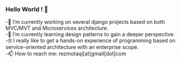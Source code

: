 ### Hello World ! 👋

-🔭 I’m currently working on several django projects based on both MVC/MVT and Microservices architecture.<br />
-🌱 I’m currently learning design patterns to gain a deeper perspective.<br />
-🤓 I really like to get a hands-on experience of programming based on service-oriented architecture with an enterprise scope.<br />
-📫 How to reach me:  rezmotaqi[at]gmail[dot]com<br />




<!--
**rezmotaqi/rezmotaqi** is a ✨ _special_ ✨ repository because its `README.md` (this file) appears on your GitHub profile.



